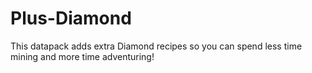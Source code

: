 # Plus-Diamond
This datapack adds extra Diamond recipes so you can spend less time mining and more time adventuring!
